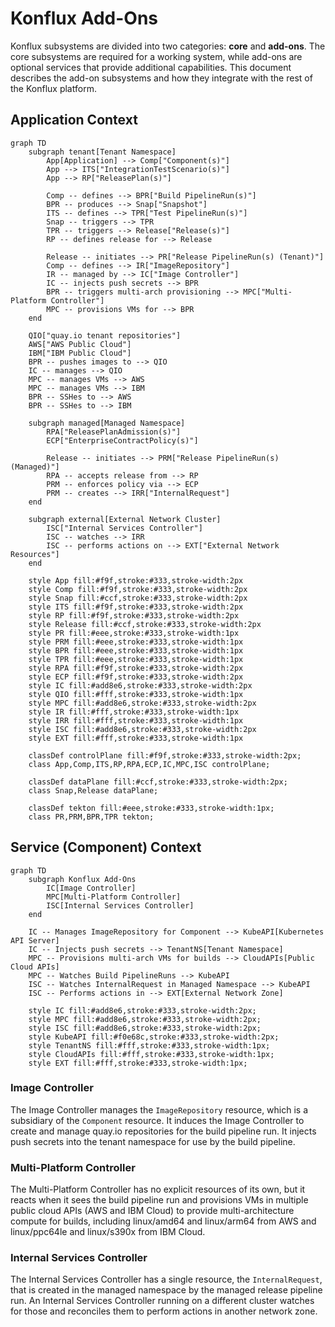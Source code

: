 # Konflux Add-Ons

Konflux subsystems are divided into two categories: **core** and **add-ons**. The core subsystems are required for a working system, while add-ons are optional services that provide additional capabilities. This document describes the add-on subsystems and how they integrate with the rest of the Konflux platform.

## Application Context

```mermaid
graph TD
    subgraph tenant[Tenant Namespace]
        App[Application] --> Comp["Component(s)"]
        App --> ITS["IntegrationTestScenario(s)"]
        App --> RP["ReleasePlan(s)"]

        Comp -- defines --> BPR["Build PipelineRun(s)"]
        BPR -- produces --> Snap["Snapshot"]
        ITS -- defines --> TPR["Test PipelineRun(s)"]
        Snap -- triggers --> TPR
        TPR -- triggers --> Release["Release(s)"]
        RP -- defines release for --> Release

        Release -- initiates --> PR["Release PipelineRun(s) (Tenant)"]
        Comp -- defines --> IR["ImageRepository"]
        IR -- managed by --> IC["Image Controller"]
        IC -- injects push secrets --> BPR
        BPR -- triggers multi-arch provisioning --> MPC["Multi-Platform Controller"]
        MPC -- provisions VMs for --> BPR
    end

    QIO["quay.io tenant repositories"]
    AWS["AWS Public Cloud"]
    IBM["IBM Public Cloud"]
    BPR -- pushes images to --> QIO
    IC -- manages --> QIO
    MPC -- manages VMs --> AWS
    MPC -- manages VMs --> IBM
    BPR -- SSHes to --> AWS
    BPR -- SSHes to --> IBM

    subgraph managed[Managed Namespace]
        RPA["ReleasePlanAdmission(s)"]
        ECP["EnterpriseContractPolicy(s)"]

        Release -- initiates --> PRM["Release PipelineRun(s) (Managed)"]
        RPA -- accepts release from --> RP
        PRM -- enforces policy via --> ECP
        PRM -- creates --> IRR["InternalRequest"]
    end

    subgraph external[External Network Cluster]
        ISC["Internal Services Controller"]
        ISC -- watches --> IRR
        ISC -- performs actions on --> EXT["External Network Resources"]
    end

    style App fill:#f9f,stroke:#333,stroke-width:2px
    style Comp fill:#f9f,stroke:#333,stroke-width:2px
    style Snap fill:#ccf,stroke:#333,stroke-width:2px
    style ITS fill:#f9f,stroke:#333,stroke-width:2px
    style RP fill:#f9f,stroke:#333,stroke-width:2px
    style Release fill:#ccf,stroke:#333,stroke-width:2px
    style PR fill:#eee,stroke:#333,stroke-width:1px
    style PRM fill:#eee,stroke:#333,stroke-width:1px
    style BPR fill:#eee,stroke:#333,stroke-width:1px
    style TPR fill:#eee,stroke:#333,stroke-width:1px
    style RPA fill:#f9f,stroke:#333,stroke-width:2px
    style ECP fill:#f9f,stroke:#333,stroke-width:2px
    style IC fill:#add8e6,stroke:#333,stroke-width:2px
    style QIO fill:#fff,stroke:#333,stroke-width:1px
    style MPC fill:#add8e6,stroke:#333,stroke-width:2px
    style IR fill:#fff,stroke:#333,stroke-width:1px
    style IRR fill:#fff,stroke:#333,stroke-width:1px
    style ISC fill:#add8e6,stroke:#333,stroke-width:2px
    style EXT fill:#fff,stroke:#333,stroke-width:1px

    classDef controlPlane fill:#f9f,stroke:#333,stroke-width:2px;
    class App,Comp,ITS,RP,RPA,ECP,IC,MPC,ISC controlPlane;

    classDef dataPlane fill:#ccf,stroke:#333,stroke-width:2px;
    class Snap,Release dataPlane;

    classDef tekton fill:#eee,stroke:#333,stroke-width:1px;
    class PR,PRM,BPR,TPR tekton;
```

## Service (Component) Context

```mermaid
graph TD
    subgraph Konflux Add-Ons
        IC[Image Controller]
        MPC[Multi-Platform Controller]
        ISC[Internal Services Controller]
    end

    IC -- Manages ImageRepository for Component --> KubeAPI[Kubernetes API Server]
    IC -- Injects push secrets --> TenantNS[Tenant Namespace]
    MPC -- Provisions multi-arch VMs for builds --> CloudAPIs[Public Cloud APIs]
    MPC -- Watches Build PipelineRuns --> KubeAPI
    ISC -- Watches InternalRequest in Managed Namespace --> KubeAPI
    ISC -- Performs actions in --> EXT[External Network Zone]

    style IC fill:#add8e6,stroke:#333,stroke-width:2px;
    style MPC fill:#add8e6,stroke:#333,stroke-width:2px;
    style ISC fill:#add8e6,stroke:#333,stroke-width:2px;
    style KubeAPI fill:#f0e68c,stroke:#333,stroke-width:2px;
    style TenantNS fill:#fff,stroke:#333,stroke-width:1px;
    style CloudAPIs fill:#fff,stroke:#333,stroke-width:1px;
    style EXT fill:#fff,stroke:#333,stroke-width:1px;
```

### Image Controller

The Image Controller manages the `ImageRepository` resource, which is a subsidiary of the `Component` resource. It induces the Image Controller to create and manage quay.io repositories for the build pipeline run. It injects push secrets into the tenant namespace for use by the build pipeline.

### Multi-Platform Controller

The Multi-Platform Controller has no explicit resources of its own, but it reacts when it sees the build pipeline run and provisions VMs in multiple public cloud APIs (AWS and IBM Cloud) to provide multi-architecture compute for builds, including linux/amd64 and linux/arm64 from AWS and linux/ppc64le and linux/s390x from IBM Cloud.

### Internal Services Controller

The Internal Services Controller has a single resource, the `InternalRequest`, that is created in the managed namespace by the managed release pipeline run. An Internal Services Controller running on a different cluster watches for those and reconciles them to perform actions in another network zone. 
